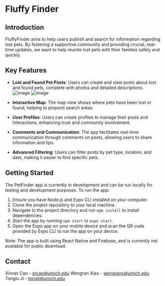 # Fluffy Finder

## Introduction

FluffyFinder aims to help users publish and search for information regarding lost pets. By fostering a supportive community and providing crucial, real-time updates, we want to help reunite lost pets with their families safely and quickly.

## Key Features

- **Lost and Found Pet Posts**: Users can create and view posts about lost and found pets, complete with photos and detailed descriptions.
![image](https://github.com/SI669-classroom/si-669-final-project-fluffyfinder/assets/112583498/9bdfb9b6-0181-40e1-afc3-6caf4a34fdd8)
![image](https://github.com/SI669-classroom/si-669-final-project-fluffyfinder/assets/112583498/72be3ef2-1a0e-4ce7-8350-1dcf8e45fe21)

- **Interactive Map**: The map view shows where pets have been lost or found, helping to pinpoint search areas.
- **User Profiles**: Users can create profiles to manage their posts and interactions, enhancing trust and community involvement.
- **Comments and Communication**: The app facilitates real-time communication through comments on posts, allowing users to share information and tips.
- **Advanced Filtering**: Users can filter posts by pet type, location, and date, making it easier to find specific pets.

## Getting Started

The PetFinder app is currently in development and can be run locally for testing and development purposes. To run the app:

1. Ensure you have Node.js and Expo CLI installed on your computer.
2. Clone the project repository to your local machine.
3. Navigate to the project directory and run `npm install` to install dependencies.
4. Start the app by running `npm start` or `expo start`.
5. Open the Expo app on your mobile device and scan the QR code provided by Expo CLI to run the app on your device.

Note: The app is built using React Native and Firebase, and is currently not available for public download.

## Contact

Xinran Cao - xrcao@umich.edu
Wengran Xiao - wengranx@umich.edu
Tonglu Ji - tonglj@umich.edu
